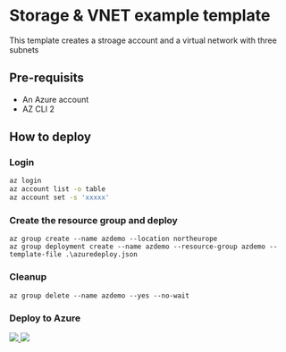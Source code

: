 # Storage & VNET example template

This template creates a stroage account and a virtual network with three subnets

## Pre-requisits

* An Azure account 
* AZ CLI 2

## How to deploy

### Login

```bash
az login
az account list -o table
az account set -s 'xxxxx'
```

### Create the resource group and deploy

```
az group create --name azdemo --location northeurope
az group deployment create --name azdemo --resource-group azdemo --template-file .\azuredeploy.json
```

### Cleanup

```
az group delete --name azdemo --yes --no-wait
```
### Deploy to Azure
<a href="https://portal.azure.com/#create/Microsoft.Template/uri/https%3A%2F%2Fraw.githubusercontent.com%2Fyooakim%2Farm%2Fmaster%2Fstorage-vnet-example%2azuredeploy.json" target="_blank">
    <img src="http://azuredeploy.net/deploybutton.png"/>
</a>
<a href="http://armviz.io/#/?load=https%3A%2F%2Fraw.githubusercontent.com%2Fyooakim%2Farm%2Fmaster%2Fstorage-vnet-example%2Fazuredeploy.json" target="_blank">
    <img src="http://armviz.io/visualizebutton.png"/>
</a>

